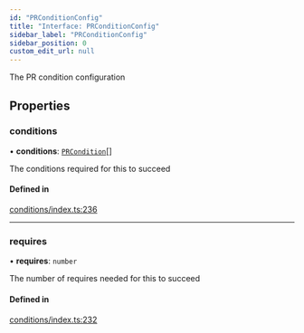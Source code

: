 ```yaml
---
id: "PRConditionConfig"
title: "Interface: PRConditionConfig"
sidebar_label: "PRConditionConfig"
sidebar_position: 0
custom_edit_url: null
---
```


The PR condition configuration

## Properties

### conditions

• **conditions**: [`PRCondition`](../modules.md#prcondition)[]

The conditions required for this to succeed

#### Defined in

[conditions/index.ts:236](https://github.com/Videndum/Convential-PR-Releases/blob/377fcdd/src/conditions/index.ts#L236)

___

### requires

• **requires**: `number`

The number of requires needed for this to succeed

#### Defined in

[conditions/index.ts:232](https://github.com/Videndum/Convential-PR-Releases/blob/377fcdd/src/conditions/index.ts#L232)
